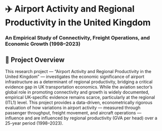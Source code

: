 # ✈️ Airport Activity and Regional Productivity in the United Kingdom  
### An Empirical Study of Connectivity, Freight Operations, and Economic Growth (1998–2023)

## 📄 Project Overview
This research project — “Airport Activity and Regional Productivity in the United Kingdom” — investigates the economic significance of airport infrastructure as a determinant of regional productivity, bridging a critical evidence gap in UK transportation economics.
While the aviation sector’s global role in promoting connectivity and growth is widely documented, empirical UK-specific evidence remains scarce, particularly at the regional (ITL1) level. This project provides a data-driven, econometrically rigorous evaluation of how variations in airport activity — measured through passenger throughput, freight movement, and aircraft operations — influence and are influenced by regional productivity (GVA per head) over a 25-year period (1998–2023).

